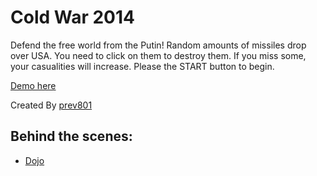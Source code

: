 Cold War 2014
===========

Defend the free world from the Putin! Random amounts of missiles drop over USA. You need to click on them to destroy them. If you miss some, your casualities will increase.  Please the START button to begin.

[Demo here](http://esri.github.io/100-lines-or-less-js/cold_war/)

Created By [prev801](https://github.com/prev801)

## Behind the scenes:
* [Dojo](http://http://dojotoolkit.org/)

